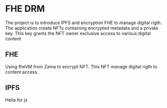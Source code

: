 # FHE DRM
The project is to introduce IPFS and encryption FHE to manage digital rigth.
The application create NFTs containing encrypted metadata and a private key. This key grants the NFT owner exclusive access to various digital content

## FHE
Using fheVM from Zama to encrypt NFT. This NFT manage digital rigth to content access.

## IPFS
Helia for js